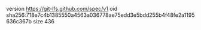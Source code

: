 version https://git-lfs.github.com/spec/v1
oid sha256:718e7c4b1385550a4563a036778ae75edd3e5bdd255b4f48fe2a1195636c367b
size 436
